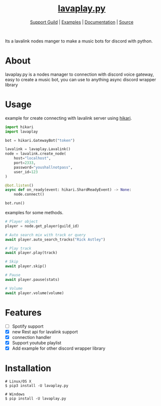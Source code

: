 <h1 align="center">
    <b>
        <a href="https://github.com/HazemMeqdad/lavaplay.py">
            lavaplay.py
        </a>
    </b>
</h1>


<p align="center">
    <a href="https://discord.gg/VcWRRphVQB">Support Guild</a> |
    <a href="https://github.com/HazemMeqdad/lavaplay.py/tree/main/examples">Examples</a> |
    <a href="https://lavaplay.readthedocs.io/en/latest/">Documentation</a> |
    <a href="https://github.com/HazemMeqdad/lavaplay.py">Source</a>
</p>

<br>

Its a lavalink nodes manger to make a music bots for discord with python.


# About

lavaplay.py is a nodes manager to connection with discord voice gateway, easy to create a music bot, you can use to anything async discord wrapper library

# Usage

example for create connecting with lavalink server using [hikari](https://github.com/hikari-py/hikari).

```python
import hikari
import lavaplay

bot = hikari.GatewayBot("token")

lavalink = lavaplay.Lavalink()
node = lavalink.create_node(
    host="localhost",
    port=2333,
    password="youshallnotpass",
    user_id=123
)

@bot.listen()
async def on_ready(event: hikari.ShardReadyEvent) -> None:
    node.connect()

bot.run()
```

examples for some methods.
```python
# Player object
player = node.get_player(guild_id)

# Auto search mix with track or query
await player.auto_search_tracks("Rick Astley")

# Play track
await player.play(track)

# Skip
await player.skip()

# Pause
await player.pause(stats)

# Volume
await player.volume(volume)
```

# Features

- [ ] Spotify support
- [x] new Rest api for lavalink support
- [x] connection handler
- [x] Support youtube playlist
- [x] Add example for other discord wrapper library

# Installation

```shell
# Linux/OS X
$ pip3 install -U lavaplay.py

# Windows
$ pip install -U lavaplay.py
```
